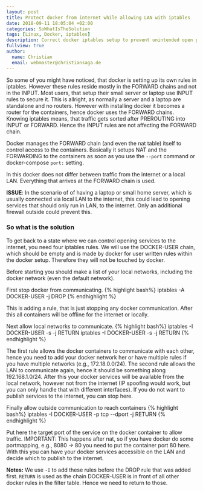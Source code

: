 ```yaml
---
layout: post
title: Protect docker from internet while allowing LAN with iptables
date: 2018-09-11 18:05:04 +02:00
categories: SoWhatIsTheSolution
tags: [Linux, Docker, iptables]
description: Correct docker iptables setup to prevent unintended open ports
fullview: true
author:
  name: Christian
  email: webmaster@christiansaga.de
---
```


So some of you might have noticed, that docker is setting up its own rules in iptables. However these rules reside mostly in the FORWARD chains and not in the INPUT.
Most users, that setup their small server or laptop use INPUT rules to secure it. This is allright, as normally a server and a laptop are standalone and no routers.
However with installing docker it becomes a router for the containers, hence docker uses the FORWARD chains. Knowing iptables means, that traffic gets sorted after PREROUTING into INPUT or FORWARD. Hence the INPUT rules are not affecting the FORWARD chain.

Docker manages the FORWARD chain (and even the nat table) itself to control access to the containers. Basically it setups NAT and the FORWARDING to the containers as soon as you use the ```--port``` command or docker-compose ```port:``` setting.

In this docker does not differ between traffic from the internet or a local LAN. Everything that arrives at the FORWARD chain is used.

**ISSUE**: In the scenario of of having a laptop or small home server, which is usually connected via local LAN to the internet, this could lead to opening services that should only run in LAN, to the internet. Only an additional firewall outside could prevent this.

### So what is the solution
To get back to a state where we can control opening services to the internet, you need four iptables rules. We will use the DOCKER-USER chain, which should be empty and is made by docker for user written rules within the docker setup. Therefore they will not be touched by docker.

Before starting you should make a list of your local networks, including the docker network (even the default network).

First stop docker from communicating.
{% highlight bash%}
iptables -A DOCKER-USER -j DROP
{% endhighlight %}

This is adding a rule, that is just stopping any docker communication. After this all containers will be offline for the internet or locally.

Next allow local networks to communicate.
{% highlight bash%}
iptables -I DOCKER-USER -s <docker-network> -j RETURN
iptables -I DOCKER-USER -s <LAN> -j RETURN
{% endhighlight %}

The first rule allows the docker containers to communicate with each other, hence you need to add your docker network her or have multiple rules if you have multiple networks (e.g., 172.18.0.0/24).
The second rule allows the LAN to communicate again, hence it should be something along 192.168.1.0/24.
After this your docker services will be available from the local network, however not from the internet (IP spoofing would work, but you can only handle that with different interfaces). If you do not want to publish services to the internet, you can stop here.

Finally allow outside communication to reach containers
{% highlight bash%}
iptables -I DOCKER-USER -p tcp --dport <target-port> -j RETURN
{% endhighlight %}

Put here the target port of the service on the docker container to allow traffic.
IMPORTANT: This happens after nat, so if you have docker do some portmapping, e.g., 8080 -> 80 you need to put the container port 80 here.
With this you can have your docker services accessible on the LAN and decide which to publish to the internet.

**Notes:**
We use ```-I``` to add these rules before the DROP rule that was added first.
```RETURN``` is used as the chain DOCKER-USER is in front of all other docker rules in the filter table. Hence we need to return to those.
